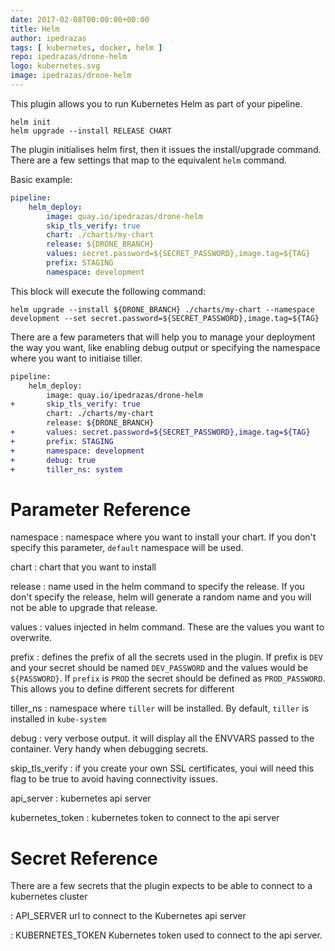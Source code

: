 ```yaml
---
date: 2017-02-08T00:00:00+00:00
title: Helm
author: ipedrazas
tags: [ kubernetes, docker, helm ]
repo: ipedrazas/drone-helm
logo: kubernetes.svg
image: ipedrazas/drone-helm
---
```


This plugin allows you to run Kubernetes Helm as part of your pipeline.

```nohighlight
helm init
helm upgrade --install RELEASE CHART
```

The plugin initialises helm first, then it issues the install/upgrade command. There are a few settings that
map to the equivalent `helm` command.

Basic example:

```yaml
pipeline:
    helm_deploy:
        image: quay.io/ipedrazas/drone-helm
        skip_tls_verify: true
        chart: ./charts/my-chart
        release: ${DRONE_BRANCH}
        values: secret.password=${SECRET_PASSWORD},image.tag=${TAG}
        prefix: STAGING
        namespace: development
```

This block will execute the following command:

```
helm upgrade --install ${DRONE_BRANCH} ./charts/my-chart --namespace development --set secret.password=${SECRET_PASSWORD},image.tag=${TAG}
```

There are a few parameters that will help you to manage your deployment the way you want, like enabling debug output or specifying the namespace where you want to initiaise tiller.

```diff
pipeline:
    helm_deploy:
        image: quay.io/ipedrazas/drone-helm
+       skip_tls_verify: true
        chart: ./charts/my-chart
        release: ${DRONE_BRANCH}
+       values: secret.password=${SECRET_PASSWORD},image.tag=${TAG}
+       prefix: STAGING
+       namespace: development
+       debug: true
+       tiller_ns: system
```

# Parameter Reference

namespace
: namespace where you want to install your chart. If you don't specify this parameter, `default` namespace will be used.

chart
: chart that you want to install

release
: name used in the helm command to specify the release. If you don't specify the release, helm will generate a random name and you will not be able to upgrade that release.

values
: values injected in helm command. These are the values you want to overwrite.

prefix
: defines the prefix of all the secrets used in the plugin. If prefix is `DEV` and your secret should be named `DEV_PASSWORD` and the values would be `${PASSWORD}`. If `prefix` is `PROD` the secret should be defined as `PROD_PASSWORD`. This allows you to define different secrets for different

tiller_ns
: namespace where `tiller` will be installed. By default, `tiller` is installed in `kube-system`

debug
: very verbose output. it will display all the ENVVARS passed to the container. Very handy when debugging secrets.

skip_tls_verify
: if you create your own SSL certificates, youi will need this flag to be true to avoid having connectivity issues.

api_server
: kubernetes api server

kubernetes_token
: kubernetes token to connect to the api server

# Secret Reference

There are a few secrets that the plugin expects to be able to connect to a kubernetes cluster

: API_SERVER url to connect to the Kubernetes api server

: KUBERNETES_TOKEN Kubernetes token used to connect to the api server.
